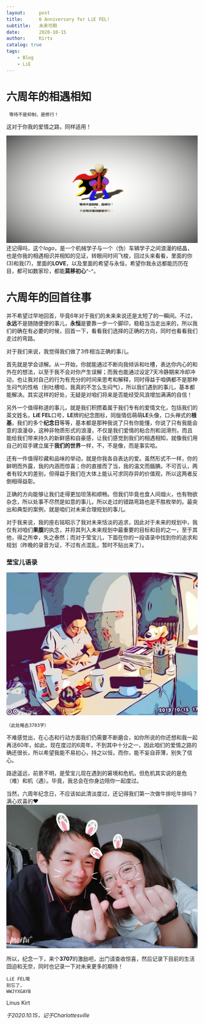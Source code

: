 ```yaml
---
layout:     post
title:      6 Anniversary for LiE FEL!
subtitle:   未来可期
date:       2020-10-15
author:     Kirts
catalog: true
tags:
    - Blog
    - LiE
---
```


# 六周年的相遇相知

```
 等待不是抑制，是修行！
```
 
这对于你我的爱情之路，同样适用！


![LiE FEL logo](https://raw.githubusercontent.com/linuskirt/ipic/master/700Linus/LiEFEL_bg2.png)
还记得吗，这个*logo*，是一个机械学子与一个（伪）车辆学子之间浪漫的结晶，也是你我的相遇相识并相知的见证，转眼间时间飞梭，回过头来看看，里面的你(3)和我(7)，里面的**LOVE**，以及里面的希望与永恒，希望你我永远都能历历在目，都可如数家珍，都能**莫移初心**^-^。

# 六周年的回首往事

并不希望过早地回首，毕竟6年对于我们的未来来说还是太短了的一瞬间。不过，**永远**不是随随便便的事儿，**永恒**是要靠一步一个脚印，稳稳当当走出来的，所以我们的确在有必要的时候，回首一下，看看我们选择的正确的方向，同时也看看我们走过的弯路。

对于我们来说，我觉得我们做了3件相当正确的事儿。

首先就是学会谅解。从一开始，你就能通过不断向我倾诉和吐槽，表达你内心的和外在的想法，以至于我不会对你产生误解；而我也能通过设定7天冷静期来冷却冲动，也让我对自己的行为有充分的时间来思考和解释，同时得益于咱俩都不是那种生闷气的性格（别吐槽哈，我真的不怎么生闷气），所以我们遇到的事儿，基本都能解决。其实这样的好处，无疑是对咱们将来是否能经受风浪增加满满的自信！

另外一个值得称道的事儿，就是我们积攒着属于我们专有的爱情文化，包括我们的英文姓名，**LiE FEL**口号，**LE**牌的纪念图标，同版情侣萌萌**LE**头像，口头禅式的**根基**，我们的多个**纪念日**等等，基本都是那种我说了只有你能懂，你说了只有我能会意的浪漫😄，这种非物质形式的浪漫，不仅是我们爱情的粘合剂和润滑剂，而且能给我们带来持久的新鲜感和自豪感，让我们感觉到我们的相遇相知，就像我们用自己的双手建立属于**我们的世界**一样，不，不是像，而是事实哈。

还有一件值得珍藏和品味的举动，就是你我各自表达的爱。虽然形式不一样，你的鲜明而外露，我的内涵而惊喜；你的直接而了当，我的温文而腼腆。不可否认，两者有较大的差别，但得益于我们在大体上能认可求同存异的价值观，所以这两者反倒相得益彰。

正确的方向能够让我们走得更加坦荡和顺畅。但我们毕竟也食人间烟火，也有物欲杂念，所以处事不尽然是如意的事儿，所以走过的错路弯路也是不胜枚举的。最突出和典型的案例，就是咱们对未来合理规划的事儿。

对于我来说，我的座右铭昭示了我对未来恬淡的追求，因此对于未来的规划中，我仅有对咱们**果腹**的执念，并将其列入未来规划中最重要的目标和目的之一，至于其他，得之所幸，失之泰然；而对于莹宝儿，下面在你的一段语录中找到你的追求和规划（昨晚的录音为证，不过有点混乱，暂时不贴出来了）。

### 莹宝儿语录

![LiE FEL logo](https://raw.githubusercontent.com/linuskirt/ipic/master/700Linus/iEddy_s.png)
```
（此处略去3703字）
```
不难感觉出，在心态和行动方面我们仍需要不断磨合，如你所说的你还想和我一起再活60年，如此，现在度过的6周年，不到其中十分之一，因此咱们的爱情之路的确还很长，所以希望我能不易初心，持之以恒，而你，能不妄自菲薄，别失了信心。

路途遥远，前景不明，是莹宝儿现在遇到的窘境和危机，但危机其实说的是危（难）和机（遇）。毕竟，我总会在你身边陪你一起度过。

当然，六周年纪念日，不应该如此清淡度过，还记得我们第一次做牛排吃牛排吗？满心欢喜的❤
![LiE FEL logo](https://raw.githubusercontent.com/linuskirt/ipic/master/700Linus/LiEFEL_rabbit.png)

所以，纪念一下，来个**3707**的激励吧，出门请查收惊喜，然后记录下目前的生活囧迫和无奈，同时也记录一下对未来更多的期待！

```
LiE FEL哦
别忘了，
WWJYXGAYB
```

Linus Kirt

*于2020.10.15，记于Charlottesville*
